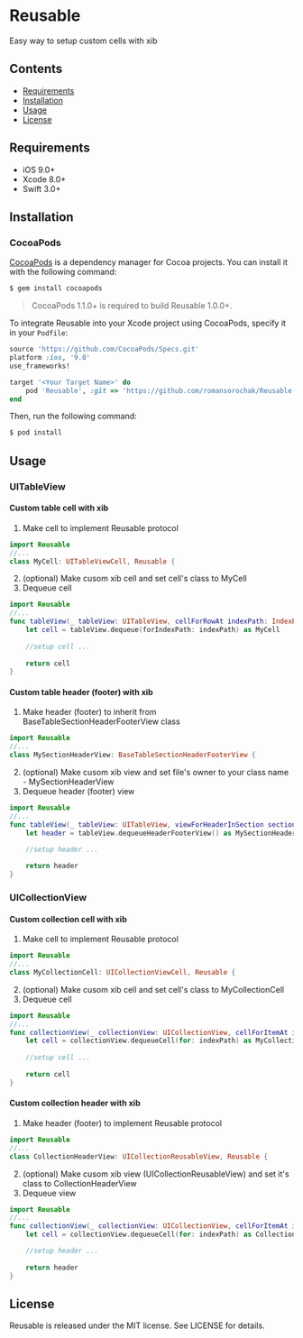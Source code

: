 # Reusable
Easy way to setup custom cells with xib

## Contents
- [Requirements](#requirements)
- [Installation](#installation)
- [Usage](#usage)
- [License](#license)

## Requirements

- iOS 9.0+
- Xcode 8.0+
- Swift 3.0+

## Installation

### CocoaPods

[CocoaPods](http://cocoapods.org) is a dependency manager for Cocoa projects. You can install it with the following command:

```bash
$ gem install cocoapods
```

> CocoaPods 1.1.0+ is required to build Reusable 1.0.0+.

To integrate Reusable into your Xcode project using CocoaPods, specify it in your `Podfile`:

```ruby
source 'https://github.com/CocoaPods/Specs.git'
platform :ios, '9.0'
use_frameworks!

target '<Your Target Name>' do
    pod 'Reusable', :git => 'https://github.com/romansorochak/Reusable.git', :tag => '1.0.0'
end
```

Then, run the following command:

```bash
$ pod install
```

## Usage

### UITableView
#### Custom table cell with xib
1) Make cell to implement Reusable protocol
```swift
import Reusable
//...
class MyCell: UITableViewCell, Reusable {
```
2) (optional) Make cusom xib cell and set cell's class to MyCell
3) Dequeue cell
```swift
import Reusable
//...
func tableView(_ tableView: UITableView, cellForRowAt indexPath: IndexPath) -> UITableViewCell {
    let cell = tableView.dequeue(forIndexPath: indexPath) as MyCell
    
    //setup cell ...
    
    return cell    
}
```
#### Custom table header (footer) with xib
1) Make header (footer) to inherit from BaseTableSectionHeaderFooterView class
```swift
import Reusable
//...
class MySectionHeaderView: BaseTableSectionHeaderFooterView {
```
2) (optional) Make cusom xib view and set file's owner to your class name - MySectionHeaderView
3) Dequeue header (footer) view 
```swift
import Reusable
//...
func tableView(_ tableView: UITableView, viewForHeaderInSection section: Int) -> UIView? {
    let header = tableView.dequeueHeaderFooterView() as MySectionHeaderView

    //setup header ...
    
    return header
}
```

### UICollectionView
#### Custom collection cell with xib
1) Make cell to implement Reusable protocol
```swift
import Reusable
//...
class MyCollectionCell: UICollectionViewCell, Reusable {
```
2) (optional) Make cusom xib cell and set cell's class to MyCollectionCell
3) Dequeue cell
```swift
import Reusable
//...
func collectionView(_ collectionView: UICollectionView, cellForItemAt indexPath: IndexPath) -> UICollectionViewCell {
    let cell = collectionView.dequeueCell(for: indexPath) as MyCollectionCell
    
    //setup cell ...
    
    return cell    
}
```
#### Custom collection header with xib
1) Make header (footer) to implement Reusable protocol
```swift
import Reusable
//...
class CollectionHeaderView: UICollectionReusableView, Reusable {
```
2) (optional) Make cusom xib view (UICollectionReusableView) and set it's class to CollectionHeaderView
3) Dequeue view 
```swift
import Reusable
//...
func collectionView(_ collectionView: UICollectionView, cellForItemAt indexPath: IndexPath) -> UICollectionViewCell {
    let cell = collectionView.dequeueCell(for: indexPath) as CollectionHeaderView

    //setup header ...
    
    return header
}
```

## License

Reusable is released under the MIT license. See LICENSE for details.
